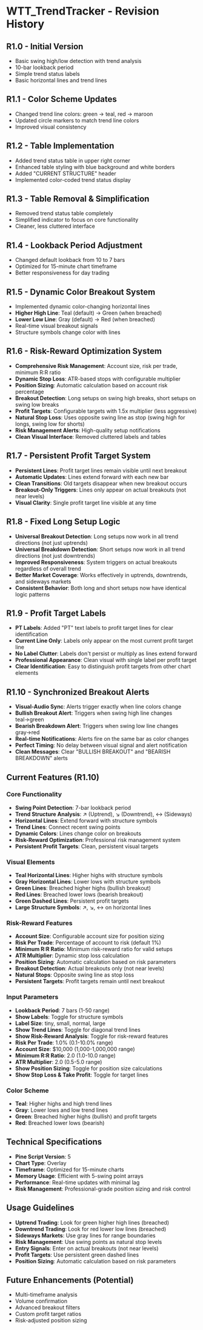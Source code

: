 # WTT_TrendTracker - Revision History

## R1.0 - Initial Version
- Basic swing high/low detection with trend analysis
- 10-bar lookback period
- Simple trend status labels
- Basic horizontal lines and trend lines

## R1.1 - Color Scheme Updates
- Changed trend line colors: green → teal, red → maroon
- Updated circle markers to match trend line colors
- Improved visual consistency

## R1.2 - Table Implementation
- Added trend status table in upper right corner
- Enhanced table styling with blue background and white borders
- Added "CURRENT STRUCTURE" header
- Implemented color-coded trend status display

## R1.3 - Table Removal & Simplification
- Removed trend status table completely
- Simplified indicator to focus on core functionality
- Cleaner, less cluttered interface

## R1.4 - Lookback Period Adjustment
- Changed default lookback from 10 to 7 bars
- Optimized for 15-minute chart timeframe
- Better responsiveness for day trading

## R1.5 - Dynamic Color Breakout System
- Implemented dynamic color-changing horizontal lines
- **Higher High Line**: Teal (default) → Green (when breached)
- **Lower Low Line**: Gray (default) → Red (when breached)
- Real-time visual breakout signals
- Structure symbols change color with lines

## R1.6 - Risk-Reward Optimization System
- **Comprehensive Risk Management**: Account size, risk per trade, minimum R:R ratio
- **Dynamic Stop Loss**: ATR-based stops with configurable multiplier
- **Position Sizing**: Automatic calculation based on account risk percentage
- **Breakout Detection**: Long setups on swing high breaks, short setups on swing low breaks
- **Profit Targets**: Configurable targets with 1.5x multiplier (less aggressive)
- **Natural Stop Loss**: Uses opposite swing line as stop (swing high for longs, swing low for shorts)
- **Risk Management Alerts**: High-quality setup notifications
- **Clean Visual Interface**: Removed cluttered labels and tables

## R1.7 - Persistent Profit Target System
- **Persistent Lines**: Profit target lines remain visible until next breakout
- **Automatic Updates**: Lines extend forward with each new bar
- **Clean Transitions**: Old targets disappear when new breakout occurs
- **Breakout-Only Triggers**: Lines only appear on actual breakouts (not near levels)
- **Visual Clarity**: Single profit target line visible at any time

## R1.8 - Fixed Long Setup Logic
- **Universal Breakout Detection**: Long setups now work in all trend directions (not just uptrends)
- **Universal Breakdown Detection**: Short setups now work in all trend directions (not just downtrends)
- **Improved Responsiveness**: System triggers on actual breakouts regardless of overall trend
- **Better Market Coverage**: Works effectively in uptrends, downtrends, and sideways markets
- **Consistent Behavior**: Both long and short setups now have identical logic patterns

## R1.9 - Profit Target Labels
- **PT Labels**: Added "PT" text labels to profit target lines for clear identification
- **Current Line Only**: Labels only appear on the most current profit target line
- **No Label Clutter**: Labels don't persist or multiply as lines extend forward
- **Professional Appearance**: Clean visual with single label per profit target
- **Clear Identification**: Easy to distinguish profit targets from other chart elements

## R1.10 - Synchronized Breakout Alerts
- **Visual-Audio Sync**: Alerts trigger exactly when line colors change
- **Bullish Breakout Alert**: Triggers when swing high line changes teal→green
- **Bearish Breakdown Alert**: Triggers when swing low line changes gray→red
- **Real-time Notifications**: Alerts fire on the same bar as color changes
- **Perfect Timing**: No delay between visual signal and alert notification
- **Clean Messages**: Clear "BULLISH BREAKOUT" and "BEARISH BREAKDOWN" alerts

## Current Features (R1.10)

### Core Functionality
- **Swing Point Detection**: 7-bar lookback period
- **Trend Structure Analysis**: ↗️ (Uptrend), ↘️ (Downtrend), ↔️ (Sideways)
- **Horizontal Lines**: Extend forward with structure symbols
- **Trend Lines**: Connect recent swing points
- **Dynamic Colors**: Lines change color on breakouts
- **Risk-Reward Optimization**: Professional risk management system
- **Persistent Profit Targets**: Clean, persistent visual targets

### Visual Elements
- **Teal Horizontal Lines**: Higher highs with structure symbols
- **Gray Horizontal Lines**: Lower lows with structure symbols
- **Green Lines**: Breached higher highs (bullish breakout)
- **Red Lines**: Breached lower lows (bearish breakout)
- **Green Dashed Lines**: Persistent profit targets
- **Large Structure Symbols**: ↗️, ↘️, ↔️ on horizontal lines

### Risk-Reward Features
- **Account Size**: Configurable account size for position sizing
- **Risk Per Trade**: Percentage of account to risk (default 1%)
- **Minimum R:R Ratio**: Minimum risk-reward ratio for valid setups
- **ATR Multiplier**: Dynamic stop loss calculation
- **Position Sizing**: Automatic calculation based on risk parameters
- **Breakout Detection**: Actual breakouts only (not near levels)
- **Natural Stops**: Opposite swing line as stop loss
- **Persistent Targets**: Profit targets remain until next breakout

### Input Parameters
- **Lookback Period**: 7 bars (1-50 range)
- **Show Labels**: Toggle for structure symbols
- **Label Size**: tiny, small, normal, large
- **Show Trend Lines**: Toggle for diagonal trend lines
- **Show Risk-Reward Analysis**: Toggle for risk-reward features
- **Risk Per Trade**: 1.0% (0.1-10.0% range)
- **Account Size**: $10,000 (1,000-1,000,000 range)
- **Minimum R:R Ratio**: 2.0 (1.0-10.0 range)
- **ATR Multiplier**: 2.0 (0.5-5.0 range)
- **Show Position Sizing**: Toggle for position size calculations
- **Show Stop Loss & Take Profit**: Toggle for target lines

### Color Scheme
- **Teal**: Higher highs and high trend lines
- **Gray**: Lower lows and low trend lines
- **Green**: Breached higher highs (bullish) and profit targets
- **Red**: Breached lower lows (bearish)

## Technical Specifications
- **Pine Script Version**: 5
- **Chart Type**: Overlay
- **Timeframe**: Optimized for 15-minute charts
- **Memory Usage**: Efficient with 5-swing point arrays
- **Performance**: Real-time updates with minimal lag
- **Risk Management**: Professional-grade position sizing and risk control

## Usage Guidelines
- **Uptrend Trading**: Look for green higher high lines (breached)
- **Downtrend Trading**: Look for red lower low lines (breached)
- **Sideways Markets**: Use gray lines for range boundaries
- **Risk Management**: Use swing points as natural stop levels
- **Entry Signals**: Enter on actual breakouts (not near levels)
- **Profit Targets**: Use persistent green dashed lines
- **Position Sizing**: Automatic calculation based on risk parameters

## Future Enhancements (Potential)
- Multi-timeframe analysis
- Volume confirmation
- Advanced breakout filters
- Custom profit target ratios
- Risk-adjusted position sizing 